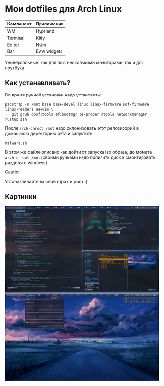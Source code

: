 # Мои dotfiles для Arch Linux

|Компонент|Приложение|
|-|-|
|WM|Hyprland|
|Terminal|Kitty|
|Editor|Nvim|
|Bar|Eww widgets|

Универсальные: как для пк с несколькими мониторами, так и для ноутбука

## Как устанавливать?

Во время ручной установки надо установить:

```
pacstrap -K /mnt base base-devel linux linux-firmware sof-firmware linux-headers neovim \
   git grub dosfstools efibootmgr os-prober mtools networkmanager rustup zsh
```

После ```arch-chroot /mnt``` надо склонировать этот репозирорий в домашнюю директорию рута и запустить 
```
malware.sh
```
В этом же файле описано как дойти от запуска iso образа, до момета ```arch-chroot /mnt``` (своими ручками надо попилить диск и смонтировать разделы с windows)

> [!CAUTION]
> Устанавливайте на свой страх и риск :)

## Картинки
![pic](picture/screenshot1.png)
![pic](picture/screenshot2.png)
